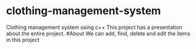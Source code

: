 # clothing-management-system
Clothing management system using c++
This project has a presentation about the entire project.
#About
We can add, find, delete and edit the items in this project
